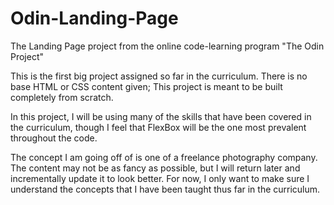 # Odin-Landing-Page

The Landing Page project from the online code-learning program "The Odin Project"

This is the first big project assigned so far in the curriculum. There is no base HTML or CSS content given; This project is meant to be built completely from scratch.

In this project, I will be using many of the skills that have been covered in the curriculum, though I feel that FlexBox will be the one most prevalent throughout the code.

The concept I am going off of is one of a freelance photography company. The content may not be as fancy as possible, but I will return later and incrementally update it to look better. For now, I only want to make sure I understand the concepts that I have been taught thus far in the curriculum.

